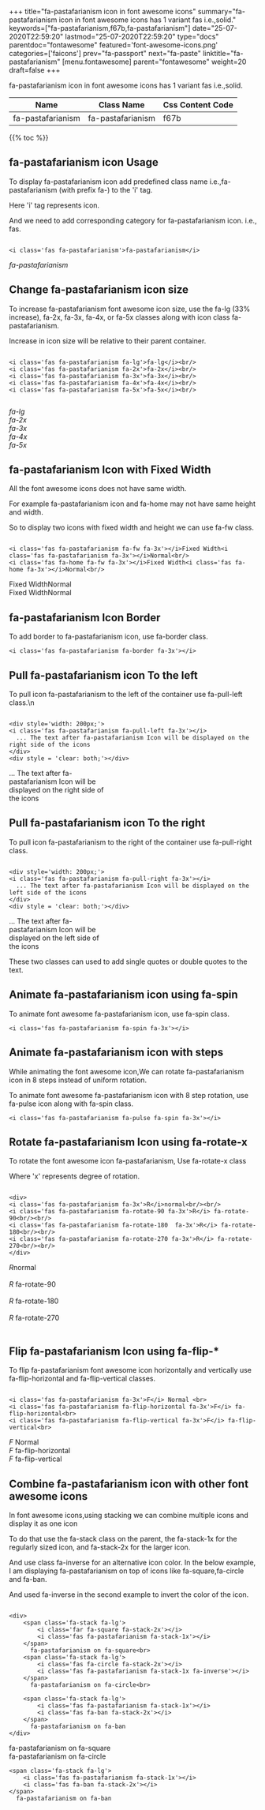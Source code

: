 +++
title="fa-pastafarianism icon in font awesome icons"
summary="fa-pastafarianism icon in font awesome icons has 1 variant fas i.e.,solid."
keywords=["fa-pastafarianism,f67b,fa-pastafarianism"]
date="25-07-2020T22:59:20"
lastmod="25-07-2020T22:59:20"
type="docs"
parentdoc="fontawesome"
featured='font-awesome-icons.png'
categories=['faicons']
prev="fa-passport"
next="fa-paste"
linktitle="fa-pastafarianism"
[menu.fontawesome]
parent="fontawesome"
weight=20
draft=false
+++


fa-pastafarianism icon in font awesome icons has 1 variant fas i.e.,solid.

<div class='table-responsive'><table class='table'><thead><tr><th>Name</th><th>Class Name</th><th>Css Content Code</th></tr></thead><tbody><tr><td>fa-pastafarianism</td><td>fa-pastafarianism</td><td>f67b</td></tr></tbody></table></div>


{{% toc %}}


## fa-pastafarianism icon Usage

To display fa-pastafarianism icon add predefined class name i.e.,fa-pastafarianism (with prefix fa-) to the 'i' tag.

Here 'i' tag represents icon.

And we need to add corresponding category for fa-pastafarianism icon. i.e., fas.


```

<i class='fas fa-pastafarianism'>fa-pastafarianism</i>
```

<i class='fas fa-pastafarianism'>fa-pastafarianism</i>




## Change fa-pastafarianism icon size
To increase fa-pastafarianism font awesome icon size, use the fa-lg (33% increase), fa-2x, fa-3x, fa-4x, or fa-5x classes along with icon class fa-pastafarianism.

Increase in icon size will be relative to their parent container. 

```

<i class='fas fa-pastafarianism fa-lg'>fa-lg</i><br/>
<i class='fas fa-pastafarianism fa-2x'>fa-2x</i><br/>
<i class='fas fa-pastafarianism fa-3x'>fa-3x</i><br/>
<i class='fas fa-pastafarianism fa-4x'>fa-4x</i><br/>
<i class='fas fa-pastafarianism fa-5x'>fa-5x</i><br/>
            
```

<i class='fas fa-pastafarianism fa-lg'>fa-lg</i><br/>
<i class='fas fa-pastafarianism fa-2x'>fa-2x</i><br/>
<i class='fas fa-pastafarianism fa-3x'>fa-3x</i><br/>
<i class='fas fa-pastafarianism fa-4x'>fa-4x</i><br/>
<i class='fas fa-pastafarianism fa-5x'>fa-5x</i><br/>
            



## fa-pastafarianism Icon with Fixed Width 

All the font awesome icons does not have same width.

For example fa-pastafarianism icon and fa-home may not have same height and width.

So to display two icons with fixed width and height we can use fa-fw class.


```

<i class='fas fa-pastafarianism fa-fw fa-3x'></i>Fixed Width<i class='fas fa-pastafarianism fa-3x'></i>Normal<br/>
<i class='fas fa-home fa-fw fa-3x'></i>Fixed Width<i class='fas fa-home fa-3x'></i>Normal<br/>
```

<i class='fas fa-pastafarianism fa-fw fa-3x'></i>Fixed Width<i class='fas fa-pastafarianism fa-3x'></i>Normal<br/>
<i class='fas fa-home fa-fw fa-3x'></i>Fixed Width<i class='fas fa-home fa-3x'></i>Normal<br/>



## fa-pastafarianism Icon Border 

To add border to fa-pastafarianism icon, use fa-border class.


```
<i class='fas fa-pastafarianism fa-border fa-3x'></i>

```
<i class='fas fa-pastafarianism fa-border fa-3x'></i>





## Pull fa-pastafarianism icon To the left

To pull icon fa-pastafarianism to the left of the container use fa-pull-left class.\n

```

<div style='width: 200px;'>
<i class='fas fa-pastafarianism fa-pull-left fa-3x'></i>
  ... The text after fa-pastafarianism Icon will be displayed on the right side of the icons
</div>
<div style = 'clear: both;'></div>
```

<div style='width: 200px;'>
<i class='fas fa-pastafarianism fa-pull-left fa-3x'></i>
  ... The text after fa-pastafarianism Icon will be displayed on the right side of the icons
</div>
<div style = 'clear: both;'></div>




## Pull fa-pastafarianism icon To the right
To pull icon fa-pastafarianism to the right of the container use fa-pull-right class.

```

<div style='width: 200px;'>
<i class='fas fa-pastafarianism fa-pull-right fa-3x'></i>
  ... The text after fa-pastafarianism Icon will be displayed on the left side of the icons
</div>
<div style = 'clear: both;'></div>
```

<div style='width: 200px;'>
<i class='fas fa-pastafarianism fa-pull-right fa-3x'></i>
  ... The text after fa-pastafarianism Icon will be displayed on the left side of the icons
</div>
<div style = 'clear: both;'></div>

These two classes can used to add single quotes or double quotes to the text.


## Animate fa-pastafarianism icon using fa-spin
To animate font awesome fa-pastafarianism icon, use fa-spin class.

```
<i class='fas fa-pastafarianism fa-spin fa-3x'></i>
```
<i class='fas fa-pastafarianism fa-spin fa-3x'></i>




## Animate fa-pastafarianism icon with steps
While animating the font awesome icon,We can rotate fa-pastafarianism icon in 8 steps instead of uniform rotation.

To animate font awesome fa-pastafarianism icon with 8 step rotation, use fa-pulse icon along with fa-spin class.


```
<i class='fas fa-pastafarianism fa-pulse fa-spin fa-3x'></i>

```
<i class='fas fa-pastafarianism fa-pulse fa-spin fa-3x'></i>





## Rotate fa-pastafarianism Icon using fa-rotate-x
To rotate the font awesome icon fa-pastafarianism, Use fa-rotate-x class

Where 'x' represents degree of rotation.


```

<div>
<i class='fas fa-pastafarianism fa-3x'>R</i>normal<br/><br/>
<i class='fas fa-pastafarianism fa-rotate-90 fa-3x'>R</i> fa-rotate-90<br/><br/> 
<i class='fas fa-pastafarianism fa-rotate-180  fa-3x'>R</i> fa-rotate-180<br/><br/> 
<i class='fas fa-pastafarianism fa-rotate-270 fa-3x'>R</i> fa-rotate-270<br/><br/>
</div>
```

<div>
<i class='fas fa-pastafarianism fa-3x'>R</i>normal<br/><br/>
<i class='fas fa-pastafarianism fa-rotate-90 fa-3x'>R</i> fa-rotate-90<br/><br/> 
<i class='fas fa-pastafarianism fa-rotate-180  fa-3x'>R</i> fa-rotate-180<br/><br/> 
<i class='fas fa-pastafarianism fa-rotate-270 fa-3x'>R</i> fa-rotate-270<br/><br/>
</div>




## Flip fa-pastafarianism Icon using fa-flip-*
To flip fa-pastafarianism font awesome icon horizontally and vertically use fa-flip-horizontal and fa-flip-vertical classes. 

```

<i class='fas fa-pastafarianism fa-3x'>F</i> Normal <br>
<i class='fas fa-pastafarianism fa-flip-horizontal fa-3x'>F</i> fa-flip-horizontal<br>
<i class='fas fa-pastafarianism fa-flip-vertical fa-3x'>F</i> fa-flip-vertical<br>
```

<i class='fas fa-pastafarianism fa-3x'>F</i> Normal <br>
<i class='fas fa-pastafarianism fa-flip-horizontal fa-3x'>F</i> fa-flip-horizontal<br>
<i class='fas fa-pastafarianism fa-flip-vertical fa-3x'>F</i> fa-flip-vertical<br>




## Combine fa-pastafarianism icon with other font awesome icons
In font awesome icons,using stacking we can combine multiple icons and display it as one icon 

To do that use the fa-stack class on the parent, the fa-stack-1x for the regularly sized icon, and fa-stack-2x for the larger icon.

And use class fa-inverse for an alternative icon color. 
In the below example, I am displaying fa-pastafarianism on top of icons like fa-square,fa-circle and fa-ban.

And used fa-inverse in the second example to invert the color of the icon.

```

<div>
    <span class='fa-stack fa-lg'>
        <i class='far fa-square fa-stack-2x'></i>
        <i class='fas fa-pastafarianism fa-stack-1x'></i>
    </span>
      fa-pastafarianism on fa-square<br>
    <span class='fa-stack fa-lg'>
        <i class='fas fa-circle fa-stack-2x'></i>
        <i class='fas fa-pastafarianism fa-stack-1x fa-inverse'></i>
    </span>
      fa-pastafarianism on fa-circle<br>

    <span class='fa-stack fa-lg'>
        <i class='fas fa-pastafarianism fa-stack-1x'></i>
        <i class='fas fa-ban fa-stack-2x'></i>
    </span>
      fa-pastafarianism on fa-ban
</div>
```

<div>
    <span class='fa-stack fa-lg'>
        <i class='far fa-square fa-stack-2x'></i>
        <i class='fas fa-pastafarianism fa-stack-1x'></i>
    </span>
      fa-pastafarianism on fa-square<br>
    <span class='fa-stack fa-lg'>
        <i class='fas fa-circle fa-stack-2x'></i>
        <i class='fas fa-pastafarianism fa-stack-1x fa-inverse'></i>
    </span>
      fa-pastafarianism on fa-circle<br>

    <span class='fa-stack fa-lg'>
        <i class='fas fa-pastafarianism fa-stack-1x'></i>
        <i class='fas fa-ban fa-stack-2x'></i>
    </span>
      fa-pastafarianism on fa-ban
</div>






